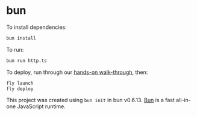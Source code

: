 # bun

To install dependencies:

```bash
bun install
```

To run:

```bash
bun run http.ts
```

To deploy, run through our
[hands-on walk-through](https://fly.io/docs/hands-on/), then:

```bash
fly launch
fly deploy
```

This project was created using `bun init` in bun v0.6.13. [Bun](https://bun.sh) is a fast all-in-one JavaScript runtime.

